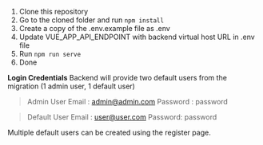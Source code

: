  1. Clone this repository
 2. Go to the cloned folder and run `npm install`
 3. Create a copy of the .env.example file as .env
 4. Update VUE_APP_API_ENDPOINT with backend virtual host URL in .env file
 5. Run `npm run serve`
 6. Done

**Login Credentials**
Backend will provide two default users from the migration (1 admin user, 1 default user)

> Admin User
> Email : admin@admin.com
> Password : password

> Default User
> Email : user@user.com
> Password: password

Multiple default users can be created using the register page.
